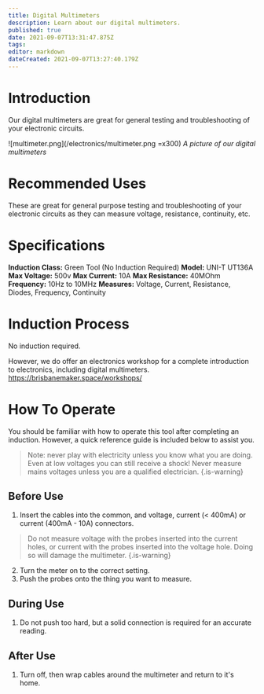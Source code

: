 ```yaml
---
title: Digital Multimeters
description: Learn about our digital multimeters.
published: true
date: 2021-09-07T13:31:47.875Z
tags: 
editor: markdown
dateCreated: 2021-09-07T13:27:40.179Z
---
```


# Introduction
Our digital multimeters are great for general testing and troubleshooting of your electronic circuits.

![multimeter.png](/electronics/multimeter.png =x300)
*A picture of our digital multimeters*

# Recommended Uses
These are great for general purpose testing and troubleshooting of your electronic circuits as they can measure voltage, resistance, continuity, etc.

# Specifications
**Induction Class:** Green Tool (No Induction Required)
**Model:** UNI-T UT136A
**Max Voltage:** 500v
**Max Current:** 10A
**Max Resistance:** 40MOhm
**Frequency:** 10Hz to 10MHz
**Measures:** Voltage, Current, Resistance, Diodes, Frequency, Continuity

# Induction Process
No induction required.

However, we do offer an electronics workshop for a complete introduction to electronics, including digital multimeters.
https://brisbanemaker.space/workshops/

# How To Operate
You should be familiar with how to operate this tool after completing an induction. However, a quick reference guide is included below to assist you.

> Note: never play with electricity unless you know what you are doing. Even at low voltages you can still receive a shock! Never measure mains voltages unless you are a qualified electrician.
{.is-warning}

## Before Use
1. Insert the cables into the common, and voltage, current (< 400mA) or current (400mA - 10A) connectors.
> Do not measure voltage with the probes inserted into the current holes, or current with the probes inserted into the voltage hole. Doing so will damage the multimeter.
{.is-warning}
2. Turn the meter on to the correct setting.
3. Push the probes onto the thing you want to measure.

## During Use
1. Do not push too hard, but a solid connection is required for an accurate reading.

## After Use
1. Turn off, then wrap cables around the multimeter and return to it's home.
